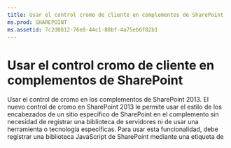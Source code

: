 ```yaml
---
title: Usar el control cromo de cliente en complementos de SharePoint
ms.prod: SHAREPOINT
ms.assetid: 7c2d0812-76e8-44c1-88bf-4a75eb6f82b1
---
```



# Usar el control cromo de cliente en complementos de SharePoint
Usar el control de cromo en los complementos de SharePoint 2013.
El nuevo control de cromo en SharePoint 2013 le permite usar el estilo de los encabezados de un sitio específico de SharePoint en el complemento sin necesidad de registrar una biblioteca de servidores ni de usar una herramienta o tecnología específicas. Para usar esta funcionalidad, debe registrar una biblioteca JavaScript de SharePoint mediante una etiqueta de <script>. Puede proporcionar marcadores mediante un elemento **div** HTML y establecer las configuraciones necesarias con las opciones disponibles. El control hereda su aspecto del sitio web de SharePoint especificado.
  
    
    


## Requisitos previos para usar los ejemplos de este artículo
<a name="SP15Usechromecontrol_Prereq"> </a>

Para seguir los pasos de este ejemplo, necesita lo siguiente:
  
    
    

- Visual Studio 2015
    
  
- Un entorno de desarrollo de SharePoint 2013 (es necesario el aislamiento de complementos para entornos locales)
    
  
En este enlace encontrará información sobre cómo configurar un entorno de desarrollo que se ajuste a sus necesidades:  [Empezar a crear aplicaciones para Office y SharePoint](http://msdn.microsoft.com/library/187f8c8c-1b15-471c-80b5-69a40e67deea%28Office.15%29.aspx).
  
    
    

### Conceptos básicos necesarios antes de usar el control cromo

En la tabla siguiente, se ofrece una lista de artículos que le resultarán de utilidad para familiarizarse con los conceptos propios de un entorno que usa el control cromo.
  
    
    

**Tabla 1. Conceptos básicos para usar el control cromo**


|**Título del artículo**|**Descripción**|
|:-----|:-----|
| [Complementos de SharePoint](sharepoint-add-ins.md) <br/> |Conozca el nuevo modelo de complemento en SharePoint 2013 que le permitirá crear complementos pequeños y de fácil uso para los usuarios finales.  <br/> |
| [Diseño de la experiencia de usuario para aplicaciones en SharePoint 2013](ux-design-for-sharepoint-add-ins.md) <br/> |Conozca las diferentes opciones y alternativas para la experiencia de usuario (UX) destinadas el desarrollo de Complementos de SharePoint.  <br/> |
| [Hospedar webs, webs de complementos y componentes de SharePoint en SharePoint 2013](host-webs-add-in-webs-and-sharepoint-components-in-sharepoint-2013.md) <br/> |Conozca las diferencias entre sitios web de host y sitios web de complemento. Sepa qué componentes de SharePoint 2013 se pueden incluir en una Complemento de SharePoint, qué componentes se implementan en el sitio web de host, qué componentes se implementan en el sitio web del complemento y cómo se implementa el sitio web del complemento en un dominio aislado.  <br/> |
   

## Ejemplo de código: Use the chrome control in your cloud-hosted add-in
<a name="SP15Usechromecontrol_Codeexample"> </a>

Un complemento hospedado en la nube incluye al menos un componente remoto. Para obtener más información, consulte  [Elegir patrones para desarrollar y hospedar un complemento para SharePoint](choose-patterns-for-developing-and-hosting-your-sharepoint-add-in.md). Para usar el control de cromo en el complemento hospedado en la nube, siga los pasos a continuación:
  
    
    

1. Cree el proyecto web de Complemento de SharePoint y el proyecto web remoto.
    
  
2. Envíe las opciones de configuración en la cadena de consultas.
    
  
3. Agregue una página web al proyecto web.
    
  
La Figura 1 ilustra una página web remota con el control cromo.
  
    
    

**Figura 1. Página web remota con el control cromo**

  
    
    

  
    
    
![Página web remota con control de cromo](images/ChromeControl_result.png)
  
    
    

### Para crear el proyecto web de Complemento de SharePoint y el proyecto web remoto


1. Abra Visual Studio 2015 como administrador. (Para ello, haga clic con el botón derecho en el icono de Visual Studio 2015 en el menú **Inicio** y elija **Ejecutar como administrador**).
    
  
2. Cree un nuevo proyecto con la plantilla **Complemento de SharePoint**.
    
    En la Figura 2 se muestra la ubicación de la plantilla **Complemento de SharePoint** en Visual Studio 2015, en **Plantillas**, **Visual C#**, **Office/SharePoint**, **Complementos de Office**.
    

   **Figura 2. Plantilla de Visual Studio de Complemento de SharePoint**

  

!\[Plantilla Aplicación para SharePoint 2013 de Visual Studio](images/AppForSharePointVSTemplate.PNG)
  

  

  
3. Proporcione la dirección URL del sitio web de SharePoint que desee usar para la depuración.
    
  
4. Seleccione **Hospedado por el proveedor** como opción de hospedaje para el complemento. Puede ver un ejemplo de código hospedado en SharePoint en [SharePoint-Add-in-JSOM-BasicDataOperations](https://github.com/OfficeDev/SharePoint-Add-in-JSOM-BasicDataOperations).
    
    Una vez haya finalizado el asistente, la estructura en el **Explorador de soluciones** debería asemejarse a la que aparece en la Figura 3.
    

   **Figura 3. Complemento para proyectos de SharePoint en el Explorador de soluciones**

  

!\[Proyectos de aplicación para SharePoint en Explorador de soluciones](images/AppVSTemplateSolutionExplorer.jpg)
  

  

  

### Para enviar las opciones de la configuración predeterminada en la cadena de consultas


1. Abra el archivo Appmanifest.xml en el editor de manifiestos.
    
  
2. Agregue el token **{StandardTokens}** y un parámetro _SPHostTitle_ adicional a la cadena de consultas. La Figura 4 muestra el editor de manifiestos con los parámetros de la cadena de consultas configurados.
    
   **Figura 4. Editor de manifiestos con los parámetros de la cadena de consultas para el control cromo**

  

!\[Editor de manifiestos con parámetros de cadena de consulta](images/ChromeControl_manifest.PNG)
  

    El control cromo adopta automáticamente los valores de la cadena de consultas:
    
  - **SPHostUrl**
    
  
  - **SPHostTitle**
    
  
  - **SPAppWebUrl**
    
  
  - **SPLanguage**
    
  

    **{StandardTokens}** incluye **SPHostUrl** y **SPAppWebUrl**.
    
  

### Para agregar una página que use el control cromo en el proyecto web


1. Haga clic con el botón secundario en el proyecto web y agregue un formulario web nuevo.
    
  
2. Copie el siguiente marcado y péguelo en la página ASPX. El marcado realiza las siguientes tareas:
    
  - Carga la biblioteca AJAX desde la red de entrega de contenido (CDN) de Microsoft.
    
  
  - Carga la biblioteca jQuery desde la CDN de Microsoft.
    
  
  - Carga el archivo SP.UI.Controls.js mediante la función **getScript** de jQuery.
    
  
  - Define una función de devolución de llamada para el evento **onCssLoaded**.
    
  
  - Prepara las opciones para el control cromo.
    
  
  - Inicializa el control cromo.
    
  

 ```HTML
  
<!DOCTYPE html>
<html xmlns="http://www.w3.org/1999/xhtml">
<head>
    <title>Chrome control host page</title>
    <script 
        src="//ajax.aspnetcdn.com/ajax/4.0/1/MicrosoftAjax.js" 
        type="text/javascript">
    </script>
    <script 
        type="text/javascript" 
        src="//ajax.aspnetcdn.com/ajax/jQuery/jquery-1.7.2.min.js">
    </script>      
    <script 
        type="text/javascript"
        src="ChromeLoader.js">
    </script>
<script type="text/javascript">
"use strict";

var hostweburl;

//load the SharePoint resources
$(document).ready(function () {
    //Get the URI decoded URL.
    hostweburl =
        decodeURIComponent(
            getQueryStringParameter("SPHostUrl")
    );

    // The SharePoint js files URL are in the form:
    // web_url/_layouts/15/resource
    var scriptbase = hostweburl + "/_layouts/15/";

    // Load the js file and continue to the 
    //   success handler
    $.getScript(scriptbase + "SP.UI.Controls.js", renderChrome)
});

// Callback for the onCssLoaded event defined
//  in the options object of the chrome control
function chromeLoaded() {
    // When the page has loaded the required
    //  resources for the chrome control,
    //  display the page body.
    $("body").show();
}

//Function to prepare the options and render the control
function renderChrome() {
    // The Help, Account and Contact pages receive the 
    //   same query string parameters as the main page
    var options = {
        "appIconUrl": "siteicon.png",
        "appTitle": "Chrome control add-in",
        "appHelpPageUrl": "Help.html?"
            + document.URL.split("?")[1],
        // The onCssLoaded event allows you to 
        //  specify a callback to execute when the
        //  chrome resources have been loaded.
        "onCssLoaded": "chromeLoaded()",
        "settingsLinks": [
            {
                "linkUrl": "Account.html?"
                    + document.URL.split("?")[1],
                "displayName": "Account settings"
            },
            {
                "linkUrl": "Contact.html?"
                    + document.URL.split("?")[1],
                "displayName": "Contact us"
            }
        ]
    };

    var nav = new SP.UI.Controls.Navigation(
                            "chrome_ctrl_placeholder",
                            options
                        );
    nav.setVisible(true);
}

// Function to retrieve a query string value.
// For production purposes you may want to use
//  a library to handle the query string.
function getQueryStringParameter(paramToRetrieve) {
    var params =
        document.URL.split("?")[1].split("&amp;");
    var strParams = "";
    for (var i = 0; i < params.length; i = i + 1) {
        var singleParam = params[i].split("=");
        if (singleParam[0] == paramToRetrieve)
            return singleParam[1];
    }
}
</script>
</head>

<!-- The body is initally hidden. 
     The onCssLoaded callback allows you to 
     display the content after the required
     resources for the chrome control have
     been loaded.  -->
<body style="display: none">

    <!-- Chrome control placeholder -->
    <div id="chrome_ctrl_placeholder"></div>

    <!-- The chrome control also makes the SharePoint
          Website stylesheet available to your page -->
    <h1 class="ms-accentText">Main content</h1>
    <h2 class="ms-accentText">The chrome control</h2>
    <div id="MainContent">
        This is the page's main content. 
        You can use the links in the header to go to the help, 
        account or contact pages.
    </div>
</body>
</html>
 ```

3. Puede usar el control cromo de forma declarativa. En el siguiente ejemplo de código, el marcado HTML declara el control sin usar código de JavaScript para configurar e inicializar el control. El siguiente marcado de código efectúa las siguientes tareas:
    
  - Proporciona un marcador para el archivo SP.UI.Controls.js JavaScript.
    
  
  - Carga de forma dinámica el archivo SP.UI.Controls.js.
    
  
  - Proporciona un marcador para el control cromo y especifica las opciones de acuerdo al marcado de HTML.
    
  

 ```HTML
  
<!DOCTYPE html>
<html xmlns="http://www.w3.org/1999/xhtml">
<head>
    <title>Chrome control host page</title>
    <script 
        src="http://ajax.aspnetcdn.com/ajax/4.0/1/MicrosoftAjax.js" 
        type="text/javascript">
    </script>
    <script 
        type="text/javascript" 
        src="http://ajax.aspnetcdn.com/ajax/jQuery/jquery-1.7.2.min.js">
    </script>      
    <script type="text/javascript">
    var hostweburl;

    // Load the SharePoint resources.
    $(document).ready(function () {

        // Get the URI decoded add-in web URL.
        hostweburl =
            decodeURIComponent(
                getQueryStringParameter("SPHostUrl")
        );

        // The SharePoint js files URL are in the form:
        // web_url/_layouts/15/resource.js
        var scriptbase = hostweburl + "/_layouts/15/";

        // Load the js file and continue to the 
        // success handler.
        $.getScript(scriptbase + "SP.UI.Controls.js")
    });

    // Function to retrieve a query string value.
    // For production purposes you may want to use
    // a library to handle the query string.
    function getQueryStringParameter(paramToRetrieve) {
        var params =
            document.URL.split("?")[1].split("&amp;");
        var strParams = "";
        for (var i = 0; i < params.length; i = i + 1) {
            var singleParam = params[i].split("=");
            if (singleParam[0] == paramToRetrieve)
                return singleParam[1];
        }
    }
    </script>
</head>
<body>

    <!-- Chrome control placeholder 
           Options are declared inline.  -->
    <div 
        id="chrome_ctrl_container"
        data-ms-control="SP.UI.Controls.Navigation"  
        data-ms-options=
            '{  
                "appHelpPageUrl" : "Help.html",
                "appIconUrl" : "siteIcon.png",
                "appTitle" : "Chrome control add-in",
                "settingsLinks" : [
                    {
                        "linkUrl" : "Account.html",
                        "displayName" : "Account settings"
                    },
                    {
                        "linkUrl" : "Contact.html",
                        "displayName" : "Contact us"
                    }
                ]
             }'>
    </div>
    
    <!-- The chrome control also makes the SharePoint
          Website style sheet available to your page. -->
    <h1 class="ms-accentText">Main content</h1>
    <h2 class="ms-accentText">The chrome control</h2>
    <div id="MainContent">
        This is the page's main content. 
        You can use the links in the header to go to the help, 
        account or contact pages.
    </div>
</body>
</html>
 ```


    La biblioteca de SP.UI.Controls.js representa de forma automática el control si encuentra el atributo **data-ms-control="SP.UI.Controls.Navigation"** en un elemento **div**.
    
  

### Para editar el elemento StartPage en el manifiesto del complemento


1. Haga doble clic en el archivo **AppManifest.xml** del **Explorador de soluciones**.
    
  
2. En el menú desplegable **Página de inicio**, elija la página web que usa el control de cromo.
    
  

### Para compilar y ejecutar la solución


1. Compruebe que el proyecto de la Complemento de SharePoint esté configurado como proyecto de inicio.
    
  
2. Presione la tecla F5.
    
    > **NOTA**
      > Cuando presiona F5, Visual Studio compila la solución, implementa el complemento y abre la página de permisos para el complemento. 
3. Presione el botón **Confiar**.
    
  
4. Haga clic en el icono del complemento **ChromeControlCloudhosted**.
    
  
5. Cuando use el control cromo en las páginas web, puede asimismo usar la hoja de estilos de sitios web de SharePoint, tal como se muestra en la Figura 4.
    
   **Figura 5. Hoja de estilos de sitios web de SharePoint que se usa en la página**

  

!\[Hoja de estilos de sitio web de SharePoint usada en una página](images/ChromControl_stylesheet.png)
  

  

  

**Tabla 2. Solucionar los problemas del programa**


|**Problema**|**Solución**|
|:-----|:-----|
|Excepción no controlada **no se ha definido SP**. <br/> |Asegúrese de que el explorador carga el archivo SP.UI.Controls.js.  <br/> |
|El control de cromo no se representa correctamente.  <br/> |El control de cromo solo admite modos de documento de Internet Explorer 8 y posterior. Asegúrese de que el explorador representa su página en modo de documento de Internet Explorer 8 o posterior.  <br/> |
|Error de certificado.  <br/> |Establezca en falso la propiedad **Se ha habilitado SSL** de su proyecto web. En el proyecto Complemento de SharePoint, establezca la propiedad **Proyecto web** enNinguno y luego devuelva a la propiedad el nombre de su proyecto web. <br/> |
   

## Pasos siguientes
<a name="SP15Usechromecontrol_Nextsteps"> </a>

En este artículo, se muestra cómo usar el control de cromo en una Complemento de SharePoint. El próximo paso sería familiarizarse con los demás componentes de la experiencia de usuario que se encuentran disponibles para Complementos de SharePoint. Para obtener más información, consulte lo siguiente:
  
    
    

-  [Ejemplo de código: Use the chrome control in a cloud-hosted add-in](http://code.msdn.microsoft.com/SharePoint-2013-Work-with-089ecc6f)
    
  
-  [Ejemplo de código: Usar el control cromo y la biblioteca entre dominios (CSOM)](http://code.msdn.microsoft.com/SharePoint-2013-Use-the-97c30a2e)
    
  
-  [Ejemplo de código: Usar el control cromo y la biblioteca entre dominios (REST)](http://code.msdn.microsoft.com/SharePoint-2013-Use-the-a759e9f8)
    
  
-  [Usar una hoja de estilos del sitio web de SharePoint en complementos de SharePoint](use-a-sharepoint-website-s-style-sheet-in-sharepoint-add-ins.md)
    
  
-  [Crear acciones personalizadas para implementarlas con complementos de SharePoint](create-custom-actions-to-deploy-with-sharepoint-add-ins.md)
    
  
-  [Crear elementos del complemento para instalar con el complemento para SharePoint](create-add-in-parts-to-install-with-your-sharepoint-add-in.md)
    
  

## Recursos adicionales
<a name="SP15Usechromecontrol_Addresources"> </a>


-  [Configurar un entorno de desarrollo en el nivel local para complementos para SharePoint](set-up-an-on-premises-development-environment-for-sharepoint-add-ins.md)
    
  
-  [Diseño de la experiencia de usuario para aplicaciones en SharePoint 2013](ux-design-for-sharepoint-add-ins.md)
    
  
-  [Directrices de diseño de los complementos para la experiencia de usuario de SharePoint](sharepoint-add-ins-ux-design-guidelines.md)
    
  
-  [Crear componentes de experiencia de usuario en SharePoint 2013](create-ux-components-in-sharepoint-2013.md)
    
  
-  [Tres formas de concebir las opciones de diseño de complementos para SharePoint](three-ways-to-think-about-design-options-for-sharepoint-add-ins.md)
    
  
-  [Aspectos importantes del panorama de desarrollo y arquitectura de los complementos para SharePoint](important-aspects-of-the-sharepoint-add-in-architecture-and-development-landscap.md)
    
  

